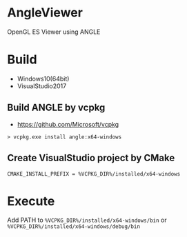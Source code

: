 # AngleViewer
OpenGL ES Viewer using ANGLE

# Build
* Windows10(64bit)
* VisualStudio2017

## Build ANGLE by vcpkg

* https://github.com/Microsoft/vcpkg

`> vcpkg.exe install angle:x64-windows`

## Create VisualStudio project by CMake

`CMAKE_INSTALL_PREFIX = %VCPKG_DIR%/installed/x64-windows`

# Execute

Add PATH to `%VCPKG_DIR%/installed/x64-windows/bin` or `%VCPKG_DIR%/installed/x64-windows/debug/bin`

